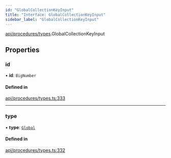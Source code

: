 ```yaml
---
id: "GlobalCollectionKeyInput"
title: "Interface: GlobalCollectionKeyInput"
sidebar_label: "GlobalCollectionKeyInput"
---
```


[api/procedures/types](../../../../../modules/API/Procedures/Types/Types.md).GlobalCollectionKeyInput

## Properties

### id

• **id**: `BigNumber`

#### Defined in

[api/procedures/types.ts:333](https://github.com/PolymeshAssociation/polymesh-sdk/blob/2c78f6c34/src/api/procedures/types.ts#L333)

___

### type

• **type**: [`Global`](../../../../../enums/API/Entities/MetadataEntry/Types/MetadataType/MetadataType.md#global)

#### Defined in

[api/procedures/types.ts:332](https://github.com/PolymeshAssociation/polymesh-sdk/blob/2c78f6c34/src/api/procedures/types.ts#L332)

